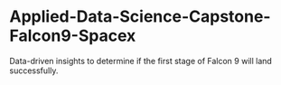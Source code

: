 # Applied-Data-Science-Capstone-Falcon9-Spacex
Data-driven insights to determine if the first stage of Falcon 9 will land successfully.
